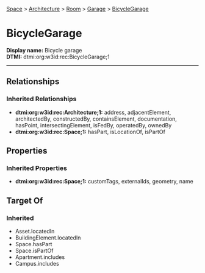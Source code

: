 [Space](../../../Space.md) > [Architecture](../../Architecture.md) > [Room](../Room.md) > [Garage](Garage.md) > [BicycleGarage](.)
# BicycleGarage

**Display name:** Bicycle garage<br />
**DTMI:** dtmi:org:w3id:rec:BicycleGarage;1

---
## Relationships
### Inherited Relationships
* **dtmi:org:w3id:rec:Architecture;1:** address, adjacentElement, architectedBy, constructedBy, containsElement, documentation, hasPoint, intersectingElement, isFedBy, operatedBy, ownedBy
* **dtmi:org:w3id:rec:Space;1:** hasPart, isLocationOf, isPartOf
## Properties
### Inherited Properties
* **dtmi:org:w3id:rec:Space;1:** customTags, externalIds, geometry, name
## Target Of
### Inherited
* Asset.locatedIn
* BuildingElement.locatedIn
* Space.hasPart
* Space.isPartOf
* Apartment.includes
* Campus.includes
